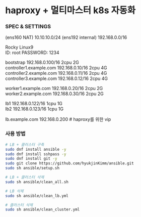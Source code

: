 # haproxy + 멀티마스터 k8s 자동화
### SPEC & SETTINGS
(ens160 NAT) 10.10.10.0/24
(ens192 internal) 192.168.0.0/16   

Rocky Linux9  
ID: root
PASSWORD: 1234

bootstrap 192.168.0.100/16 2cpu 2G  
controller1.example.com 192.168.0.10/16  2cpu 4G  
controller2.example.com 192.168.0.11/16  2cpu 4G  
controller3.example.com 192.168.0.12/16  2cpu 4G  

worker1.example.com 192.168.0.20/16 2cpu 2G  
worker2.example.com 192.168.0.30/16 2cpu 2G  

lb1 192.168.0.122/16 1cpu 1G  
lb2 192.168.0.123/16 1cpu 1G  

lb.example.com 192.168.0.200  # haproxy를 위한 vip


### 사용 방법
```bash
# LB + 클러스터 구축
sudo dnf install ansible -y
sudo dnf install sshpass -y
sudo dnf install git -y
sudo git clone https://github.com/hyukjinKimm/ansible.git
sudo sh ansible/setup.sh

# LB + 클러스터 삭제
sudo sh ansible/clean_all.sh

# LB 삭제 
sudo sh ansible/clean_lb.yml

# 클러스터 삭제 
sudo sh ansible/clean_cluster.yml

